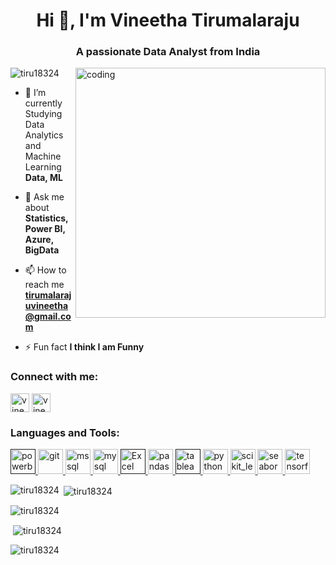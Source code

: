 
<h1 align="center">Hi 👋, I'm Vineetha Tirumalaraju</h1>
<h3 align="center">A passionate Data Analyst from India</h3> 

<img align="right" alt="coding" width="400" src="https://cdn.dribbble.com/users/1786505/screenshots/5270219/media/dfcb6f9292c3251767e6a2be8d89499e.gif">

<p align="left"> <img src="https://komarev.com/ghpvc/?username=tiru18324&label=Profile%20views&color=0e75b6&style=flat" alt="tiru18324" /> </p>

- 🌱 I’m currently Studying Data Analytics and Machine Learning **Data, ML**

- 💬 Ask me about **Statistics, Power BI, Azure, BigData**

- 📫 How to reach me **tirumalarajuvineetha@gmail.com**

- ⚡ Fun fact **I think I am Funny**


<p align="left">
</p>

<h3 align="left">Connect with me:</h3>
<p align="left">
<a href="https://instagram.com/vineetha_varma2?igshid=MzMyNGUyNmU2YQ==" target="blank"><img align="center" src="https://upload.wikimedia.org/wikipedia/commons/thumb/e/e7/Instagram_logo_2016.svg/2048px-Instagram_logo_2016.svg.png" alt="vineetha_varma2" height="30" width="30" /></a> 
<a href="https://www.linkedin.com/in/tirumalaraju-vineetha-7a08071bb/" target="blank"><img align="center" src="https://cdn-icons-png.flaticon.com/256/174/174857.png" alt="vineetha_varma" height="30" width="30" /></a>
</p>

<h3 align="left">Languages and Tools:</h3>
<p align="left"> <a href="" target="_blank" rel="noreferrer"> <img src="https://e7.pngegg.com/pngimages/252/727/png-clipart-power-bi-business-intelligence-microsoft-analytics-microsoft-text-rectangle.png" alt="powerbi" width="40" height="40"/> </a> <a href="https://git-scm.com/" target="_blank" rel="noreferrer"> <img src="https://www.vectorlogo.zone/logos/git-scm/git-scm-icon.svg" alt="git" width="40" height="40"/> </a>  <a href="https://www.elastic.co/kibana" target="_blank" rel="noreferrer">  </a> <a href="https://www.microsoft.com/en-us/sql-server" target="_blank" rel="noreferrer"> <img src="https://www.svgrepo.com/show/303229/microsoft-sql-server-logo.svg" alt="mssql" width="40" height="40"/> </a> <a href="https://www.mysql.com/" target="_blank" rel="noreferrer"> <img src="https://download.logo.wine/logo/MySQL/MySQL-Logo.wine.png" alt="mysql" width="40" height="40"/> </a> <a href="" target="_blank" rel="noreferrer"> <img src="https://download.logo.wine/logo/Microsoft_Excel/Microsoft_Excel-Logo.wine.png" alt="Excel" width="40" height="40"/> </a> <a href="https://pandas.pydata.org/" target="_blank" rel="noreferrer"> <img src="https://upload.wikimedia.org/wikipedia/commons/thumb/2/22/Pandas_mark.svg/1200px-Pandas_mark.svg.png" alt="pandas" width="40" height="40"/> </a> <a href="" target="_blank" rel="noreferrer"> <img src="https://cdn.worldvectorlogo.com/logos/tableau-software.svg" alt="tableau" width="40" height="40"/> </a> <a href="https://www.python.org" target="_blank" rel="noreferrer"> <img src="https://w7.pngwing.com/pngs/234/329/png-transparent-python-logo-thumbnail.png" alt="python" width="40" height="40"/> </a> <a href="https://scikit-learn.org/" target="_blank" rel="noreferrer"> <img src="https://upload.wikimedia.org/wikipedia/commons/0/05/Scikit_learn_logo_small.svg" alt="scikit_learn" width="40" height="40"/> </a> <a href="https://seaborn.pydata.org/" target="_blank" rel="noreferrer"> <img src="https://seaborn.pydata.org/_images/logo-mark-lightbg.svg" alt="seaborn" width="40" height="40"/> </a>   <a href="https://www.tensorflow.org" target="_blank" rel="noreferrer"> <img src="https://www.vectorlogo.zone/logos/tensorflow/tensorflow-icon.svg" alt="tensorflow" width="40" height="40"/> </a> </p>

<p><img align="left" src="https://github-readme-stats.vercel.app/api/top-langs?username=tiru18324&show_icons=true&locale=en&layout=compact" alt="tiru18324" /></p>

<p>&nbsp;<img align="center" src="https://github-readme-stats.vercel.app/api?username=tiru18324&show_icons=true&locale=en" alt="tiru18324" /></p>

<p><img align="center" src="https://github-readme-streak-stats.herokuapp.com/?user=tiru18324&" alt="tiru18324" /></p>

<p>&nbsp;<img align="center" src="https://github-readme-stats.vercel.app/api?username=tiru18324&show_icons=true&locale=en" alt="tiru18324" /></p>

<p><img align="center" src="https://github-readme-streak-stats.herokuapp.com/?user=tiru18324&" alt="tiru18324" /></p>
